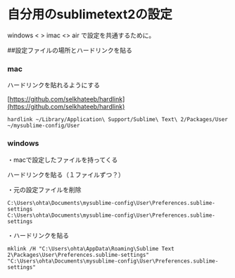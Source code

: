# 自分用のsublimetext2の設定

windows < > imac <> air で設定を共通するために。

##設定ファイルの場所とハードリンクを貼る

### mac

ハードリンクを貼れるようにする

[https://github.com/selkhateeb/hardlink](https://github.com/selkhateeb/hardlink)

	hardlink ~/Library/Application\ Support/Sublime\ Text\ 2/Packages/User ~/mysublime-config/User

### windows
・macで設定したファイルを持ってくる

ハードリンクを貼る（１ファイルずつ？）

・元の設定ファイルを削除

	C:\Users\ohta\Documents\mysublime-config\User\Preferences.sublime-settings
	C:\Users\ohta\Documents\mysublime-config\User\Preferences.sublime-settings

・ハードリンクを貼る

	mklink /H "C:\Users\ohta\AppData\Roaming\Sublime Text 2\Packages\User\Preferences.sublime-settings" "C:\Users\ohta\Documents\mysublime-config\User\Preferences.sublime-settings"
